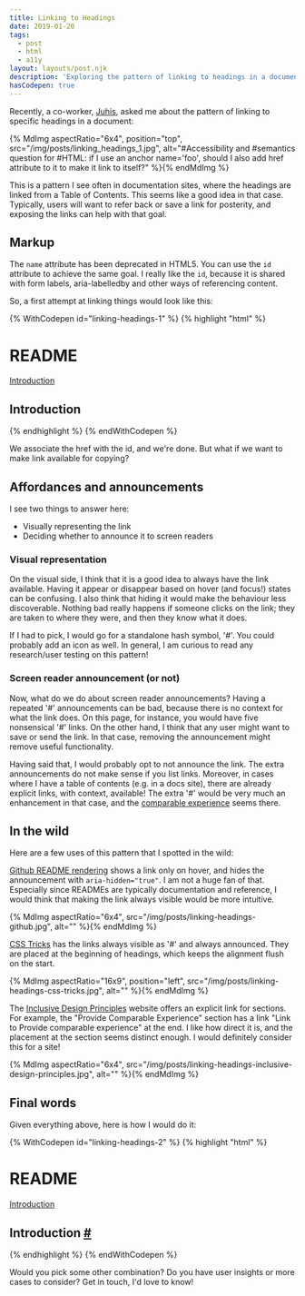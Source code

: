 ```yaml
---
title: Linking to Headings
date: 2019-01-20
tags:
  - post
  - html
  - a11y
layout: layouts/post.njk
description: 'Exploring the pattern of linking to headings in a document.'
hasCodepen: true
---
```


Recently, a co-worker, [Juhis](https://twitter.com/hamatti), asked me about the pattern of linking to specific headings in a document:

{% MdImg
  aspectRatio="6x4",
  position="top",
  src="/img/posts/linking_headings_1.jpg",
  alt="#Accessibility and #semantics question for #HTML: if I use an anchor name='foo', should I also add href attribute to it to make it link to itself?"
%}{% endMdImg %}

This is a pattern I see often in documentation sites, where the headings are linked from a Table of Contents. This seems like a good idea in that case. Typically, users will want to refer back or save a link for posterity, and exposing the links can help with that goal.

## Markup

The `name` attribute has been deprecated in HTML5. You can use the `id` attribute to achieve the same goal. I really like the `id`, because it is shared with form labels, aria-labelledby and other ways of referencing content.

So, a first attempt at linking things would look like this:

{% WithCodepen id="linking-headings-1" %}
{% highlight "html" %}
<h1>README</h1>
<a href="#introduction">Introduction</a>
<h2 id="introduction">Introduction</h2>
{% endhighlight %}
{% endWithCodepen %}

We associate the href with the id, and we're done.
But what if we want to make link available for copying?

## Affordances and announcements

I see two things to answer here:

- Visually representing the link
- Deciding whether to announce it to screen readers

### Visual representation

On the visual side, I think that it is a good idea to always have the link available. Having it appear or disappear based on hover (and focus!) states can be confusing. I also think that hiding it would make the behaviour less discoverable. Nothing bad really happens if someone clicks on the link; they are taken to where they were, and then they know what it does.

If I had to pick, I would go for a standalone hash symbol, '#'. You could probably add an icon as well. In general, I am curious to read any research/user testing on this pattern!

### Screen reader announcement (or not)

Now, what do we do about screen reader announcements? Having a repeated '#' announcements can be bad, because there is no context for what the link does. On this page, for instance, you would have five nonsensical '#' links. On the other hand, I think that any user might want to save or send the link. In that case, removing the announcement might remove useful functionality.

Having said that, I would probably opt to not announce the link. The extra announcements do not make sense if you list links. Moreover, in cases where I have a table of contents (e.g. in a docs site), there are already explicit links, with context, available! The extra '#' would be very much an enhancement in that case, and the [comparable experience](https://inclusivedesignprinciples.org/#provide-comparable-experience) seems there.

## In the wild

Here are a few uses of this pattern that I spotted in the wild:

[Github README rendering](https://github.com/fpapado/fotis.xyz) shows a link only on hover, and hides the announcement with `aria-hidden="true"`. I am not a huge fan of that. Especially since READMEs are typically documentation and reference, I would think that making the link always visible would be more intuitive.

{% MdImg
  aspectRatio="6x4",
  src="/img/posts/linking-headings-github.jpg",
  alt=""
%}{% endMdImg %}

[CSS Tricks](https://css-tricks.com/2019-css-wishlist/) has the links always visible as '#' and always announced. They are placed at the beginning of headings, which keeps the alignment flush on the start.

{% MdImg
  aspectRatio="16x9",
  position="left",
  src="/img/posts/linking-headings-css-tricks.jpg",
  alt=""
%}{% endMdImg %}

The [Inclusive Design Principles](https://inclusivedesignprinciples.org) website offers an explicit link for sections. For example, the "Provide Comparable Experience" section has a link "Link to Provide comparable experience" at the end. I like how direct it is, and the placement at the section seems distinct enough. I would definitely consider this for a site!

{% MdImg
  aspectRatio="6x4",
  src="/img/posts/linking-headings-inclusive-design-principles.jpg",
  alt=""
%}{% endMdImg %}

## Final words

Given everything above, here is how I would do it:

{% WithCodepen id="linking-headings-2" %}
{% highlight "html" %}
<h1>README</h1>
<a href="#introduction">Introduction</a>
<h2 id="introduction">
  Introduction <a href="#introduction" aria-hidden="true">#</a>
</h2>
{% endhighlight %}
{% endWithCodepen %}

Would you pick some other combination? Do you have user insights or more cases to consider? Get in touch, I'd love to know!
